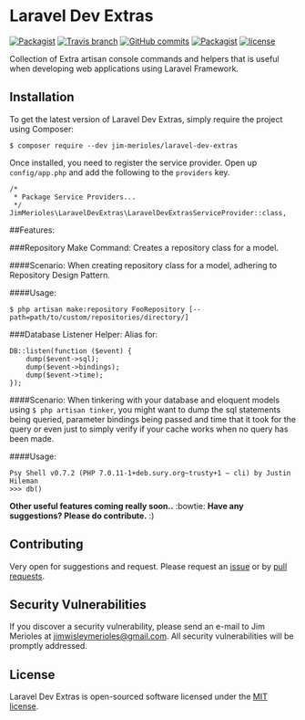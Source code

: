# Laravel Dev Extras

[![Packagist](https://img.shields.io/packagist/v/jim-merioles/laravel-dev-extras.svg?label=Latest%20Release)](https://github.com/JimMerioles/Laravel-Dev-Extras/releases)
[![Travis branch](https://img.shields.io/travis/JimMerioles/Laravel-Dev-Extras/master.svg?label=TravisCI%20Build:%20Master)](https://travis-ci.org/JimMerioles/Laravel-Dev-Extras)
[![GitHub commits](https://img.shields.io/github/commits-since/JimMerioles/Laravel-Dev-Extras/v0.1.0.svg?label=Commits%20Since%20v0.1.0)](https://github.com/JimMerioles/Laravel-Dev-Extras/commits/master)
[![Packagist](https://img.shields.io/packagist/dt/jim-merioles/laravel-dev-extras.svg?label=Total%20Downloads)](https://packagist.org/packages/jim-merioles/laravel-dev-extras/stats)
[![license](https://img.shields.io/github/license/mashape/apistatus.svg?label=Open%20Source%20License)](https://github.com/JimMerioles/Laravel-Dev-Extras/blob/master/LICENSE.txt)

Collection of Extra artisan console commands and helpers that is useful when developing web applications using Laravel Framework.

## Installation

To get the latest version of Laravel Dev Extras, simply require the project using Composer:
```
$ composer require --dev jim-merioles/laravel-dev-extras
```

Once installed, you need to register the service provider. Open up `config/app.php` and add the following to the `providers` key.
```
/*
 * Package Service Providers...
 */
JimMerioles\LaravelDevExtras\LaravelDevExtrasServiceProvider::class,
```

##Features:

###Repository Make Command: 
Creates a repository class for a model.

####Scenario:
When creating repository class for a model, adhering to Repository Design Pattern.

####Usage:
```
$ php artisan make:repository FooRepository [--path=path/to/custom/repositories/directory/]
```

###Database Listener Helper:
Alias for:
```
DB::listen(function ($event) {
    dump($event->sql);
    dump($event->bindings);
    dump($event->time);
});
```

####Scenario:
When tinkering with your database and eloquent models using `$ php artisan tinker`, you might want to dump the sql statements being queried, parameter bindings being passed and time that it took for the query or even just to simply verify if your cache works when no query has been made.

####Usage:
```
Psy Shell v0.7.2 (PHP 7.0.11-1+deb.sury.org~trusty+1 — cli) by Justin Hileman
>>> db()
```

**Other useful features coming really soon..** :bowtie: **Have any suggestions? Please do contribute.** :)

## Contributing

Very open for suggestions and request. Please request an [issue](https://github.com/JimMerioles/Laravel-Dev-Extras/issues) or by [pull requests](/JimMerioles/Laravel-Dev-Extras/pull/new/master).

## Security Vulnerabilities

If you discover a security vulnerability, please send an e-mail to Jim Merioles at jimwisleymerioles@gmail.com. All security vulnerabilities will be promptly addressed.

## License

Laravel Dev Extras is open-sourced software licensed under the [MIT license](http://opensource.org/licenses/MIT).
